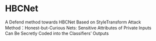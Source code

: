 # HBCNet
A Defend method towards HBCNet Based on StyleTransform
Attack Method：Honest-but-Curious Nets: Sensitive Attributes of Private Inputs Can Be Secretly Coded into the Classifiers’ Outputs
